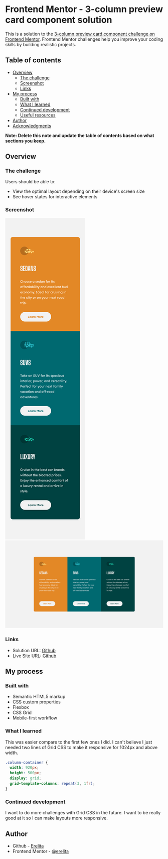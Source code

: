 # Frontend Mentor - 3-column preview card component solution

This is a solution to the [3-column preview card component challenge on Frontend Mentor](https://www.frontendmentor.io/challenges/3column-preview-card-component-pH92eAR2-). Frontend Mentor challenges help you improve your coding skills by building realistic projects. 

## Table of contents

- [Overview](#overview)
  - [The challenge](#the-challenge)
  - [Screenshot](#screenshot)
  - [Links](#links)
- [My process](#my-process)
  - [Built with](#built-with)
  - [What I learned](#what-i-learned)
  - [Continued development](#continued-development)
  - [Useful resources](#useful-resources)
- [Author](#author)
- [Acknowledgments](#acknowledgments)

**Note: Delete this note and update the table of contents based on what sections you keep.**

## Overview

### The challenge

Users should be able to:

- View the optimal layout depending on their device's screen size
- See hover states for interactive elements

### Screenshot

![](assets/screenshots/mobile.png)
![](assets/screenshots/desktop.png)


### Links

- Solution URL: [Github](https://github.com/erelita/3-column-preview-card.git)
- Live Site URL: [Github](https://erelita.github.io/3-column-preview-card/)

## My process

### Built with

- Semantic HTML5 markup
- CSS custom properties
- Flexbox
- CSS Grid
- Mobile-first workflow


### What I learned

This was easier compare to the first few ones I did. I can't believe I just needed two lines of Grid CSS to make it responsive for 1024px and above width.


```css
.column-container {
  width: 920px;
  height: 500px;
  display: grid;
  grid-template-columns: repeat(3, 1fr);
}
```


### Continued development

I want to do more challenges with Grid CSS in the future. I want to be really good at it so I can make layouts more responsive.

## Author

- Github - [Erelita](https://github.com/erelita)
- Frontend Mentor - [@erelita](https://www.frontendmentor.io/profile/erelita)
